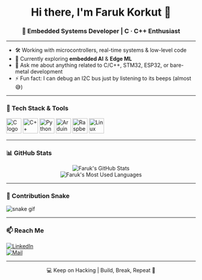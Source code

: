 <h1 align="center">Hi there, I'm Faruk Korkut 👋</h1>
<h3 align="center">🔧 Embedded Systems Developer | C · C++ Enthusiast</h3>

---

- 🛠️ Working with microcontrollers, real-time systems & low-level code  
- 🧠 Currently exploring **embedded AI** & **Edge ML**  
- 💬 Ask me about anything related to C/C++, STM32, ESP32, or bare-metal development  
- ⚡ Fun fact: I can debug an I2C bus just by listening to its beeps (almost 😅)

---

### 🧰 Tech Stack & Tools

<p align="left">
  <img src="https://cdn.jsdelivr.net/gh/devicons/devicon/icons/c/c-original.svg" width="40" alt="C logo"/>
  <img src="https://cdn.jsdelivr.net/gh/devicons/devicon/icons/cplusplus/cplusplus-original.svg" width="40" alt="C++ logo"/>
  <img src="https://cdn.jsdelivr.net/gh/devicons/devicon/icons/python/python-original.svg" width="40" alt="Python logo"/>
  <img src="https://cdn.jsdelivr.net/gh/devicons/devicon/icons/arduino/arduino-original.svg" width="40" alt="Arduino logo"/>
  <img src="https://cdn.jsdelivr.net/gh/devicons/devicon/icons/raspberrypi/raspberrypi-original.svg" width="40" alt="Raspberry Pi"/>
  <img src="https://cdn.jsdelivr.net/gh/devicons/devicon/icons/linux/linux-original.svg" width="40" alt="Linux"/>
</p>

---

### 📊 GitHub Stats

<p align="center">
  <img src="https://github-readme-stats.vercel.app/api?username=farukkorkut1&show_icons=true&theme=radical" alt="Faruk's GitHub Stats" />
  <br>
  <img src="https://github-readme-stats.vercel.app/api/top-langs/?username=farukkorkut1&layout=compact&theme=radical" alt="Faruk's Most Used Languages" />
</p>

---

### 🐍 Contribution Snake

![snake gif](https://github.com/farukkorkut/farukkorkut/blob/output/github-contribution-grid-snake.svg)

---

### 📫 Reach Me

[![LinkedIn](https://img.shields.io/badge/LinkedIn-blue?logo=linkedin&style=flat)](https://linkedin.com/in/faruk-korkut)  
[![Mail](https://img.shields.io/badge/Email-DarkRed?logo=gmail&logoColor=white)](mailto:faruk@example.com)

---

<p align="center">💻 Keep on Hacking | Build, Break, Repeat 🚀</p>
